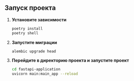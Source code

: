 ## Запуск проекта

1. **Установите зависимости**
     ```bash
   poetry install
    poetry shell
    ```
2. **Запустите миграции**
    ```bash
   alembic upgrade head
    ```
   

3. **Перейдите в директорию проекта и запустите проект**
    ```bash
    cd fastapi-application
    uvicorn main:main_app --reload


